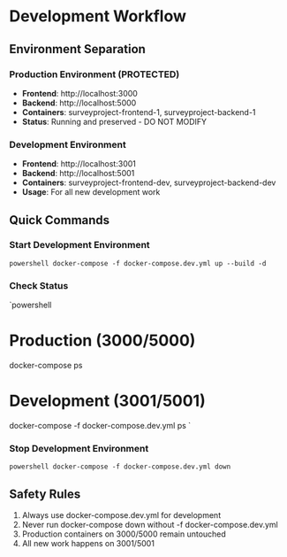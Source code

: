 ﻿# Development Workflow

## Environment Separation

### Production Environment (PROTECTED)
- **Frontend**: http://localhost:3000
- **Backend**: http://localhost:5000
- **Containers**: surveyproject-frontend-1, surveyproject-backend-1
- **Status**: Running and preserved - DO NOT MODIFY

### Development Environment
- **Frontend**: http://localhost:3001
- **Backend**: http://localhost:5001
- **Containers**: surveyproject-frontend-dev, surveyproject-backend-dev
- **Usage**: For all new development work

## Quick Commands

### Start Development Environment
`powershell
docker-compose -f docker-compose.dev.yml up --build -d
`

### Check Status
`powershell
# Production (3000/5000)
docker-compose ps

# Development (3001/5001)
docker-compose -f docker-compose.dev.yml ps
`

### Stop Development Environment
`powershell
docker-compose -f docker-compose.dev.yml down
`

## Safety Rules
1.  Always use docker-compose.dev.yml for development
2.  Never run docker-compose down without -f docker-compose.dev.yml
3.  Production containers on 3000/5000 remain untouched
4.  All new work happens on 3001/5001


